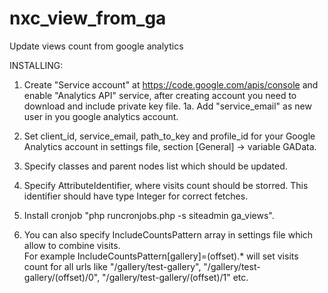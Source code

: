 nxc_view_from_ga
================

Update views count from google analytics

INSTALLING:

1. Create "Service account" at https://code.google.com/apis/console and enable "Analytics API" service, after creating account you need to download and include private key file.
1a. Add "service_email" as new user in you google analytics account.
2. Set client_id, service_email, path_to_key and profile_id for your Google Analytics account in settings file, section [General] -> variable GAData.
3. Specify classes and parent nodes list which should be updated.
4. Specify AttributeIdentifier, where visits count should be storred. This identifier should have type Integer for correct fetches.
5. Install cronjob "php runcronjobs.php -s siteadmin ga_views".

6. You can also specify IncludeCountsPattern array in settings file which allow to combine visits.  
   For example IncludeCountsPattern[gallery]=\(offset\).* will set visits count for all urls like "/gallery/test-gallery", "/gallery/test-gallery/(offset)/0", "/gallery/test-gallery/(offset)/1" etc.
